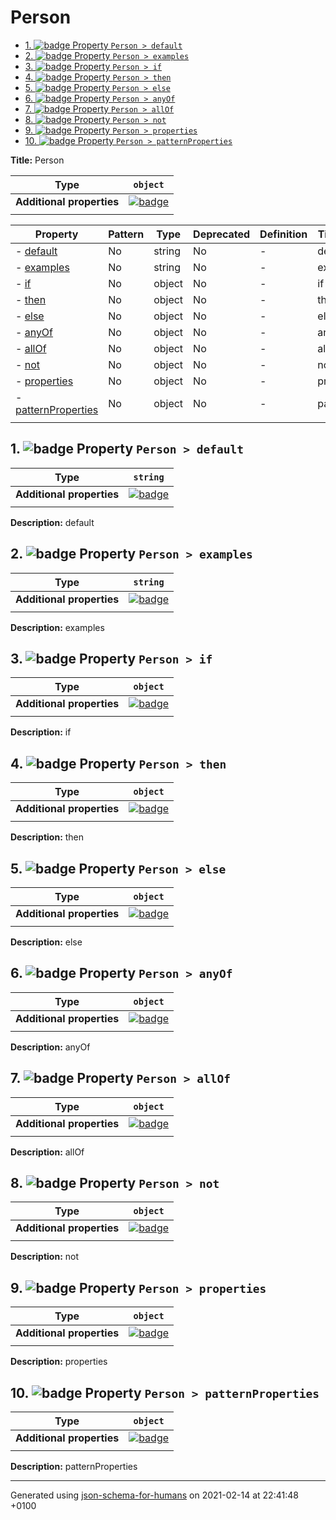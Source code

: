 # Person

- [1. ![badge](https://img.shields.io/badge/Optional-yellow) Property `Person > default`](#default)
- [2. ![badge](https://img.shields.io/badge/Optional-yellow) Property `Person > examples`](#examples)
- [3. ![badge](https://img.shields.io/badge/Optional-yellow) Property `Person > if`](#if)
- [4. ![badge](https://img.shields.io/badge/Optional-yellow) Property `Person > then`](#then)
- [5. ![badge](https://img.shields.io/badge/Optional-yellow) Property `Person > else`](#else)
- [6. ![badge](https://img.shields.io/badge/Optional-yellow) Property `Person > anyOf`](#anyOf)
- [7. ![badge](https://img.shields.io/badge/Optional-yellow) Property `Person > allOf`](#allOf)
- [8. ![badge](https://img.shields.io/badge/Optional-yellow) Property `Person > not`](#not)
- [9. ![badge](https://img.shields.io/badge/Optional-yellow) Property `Person > properties`](#properties)
- [10. ![badge](https://img.shields.io/badge/Optional-yellow) Property `Person > patternProperties`](#patternProperties)

**Title:** Person

| Type                      | `object`                                                                                                             |
| ------------------------- | -------------------------------------------------------------------------------------------------------------------- |
| **Additional properties** | [![badge](https://img.shields.io/badge/Any+type--allowed-green)](# "Additional Properties of any type are allowed.") |
|                           |                                                                                                                      |

| Property                                   | Pattern | Type   | Deprecated | Definition | Title/Description |
| ------------------------------------------ | ------- | ------ | ---------- | ---------- | ----------------- |
| - [default](#default )                     | No      | string | No         | -          | default           |
| - [examples](#examples )                   | No      | string | No         | -          | examples          |
| - [if](#if )                               | No      | object | No         | -          | if                |
| - [then](#then )                           | No      | object | No         | -          | then              |
| - [else](#else )                           | No      | object | No         | -          | else              |
| - [anyOf](#anyOf )                         | No      | object | No         | -          | anyOf             |
| - [allOf](#allOf )                         | No      | object | No         | -          | allOf             |
| - [not](#not )                             | No      | object | No         | -          | not               |
| - [properties](#properties )               | No      | object | No         | -          | properties        |
| - [patternProperties](#patternProperties ) | No      | object | No         | -          | patternProperties |
|                                            |         |        |            |            |                   |

## <a name="default"></a>1. ![badge](https://img.shields.io/badge/Optional-yellow) Property `Person > default`

| Type                      | `string`                                                                                                             |
| ------------------------- | -------------------------------------------------------------------------------------------------------------------- |
| **Additional properties** | [![badge](https://img.shields.io/badge/Any+type--allowed-green)](# "Additional Properties of any type are allowed.") |
|                           |                                                                                                                      |

**Description:** default

## <a name="examples"></a>2. ![badge](https://img.shields.io/badge/Optional-yellow) Property `Person > examples`

| Type                      | `string`                                                                                                             |
| ------------------------- | -------------------------------------------------------------------------------------------------------------------- |
| **Additional properties** | [![badge](https://img.shields.io/badge/Any+type--allowed-green)](# "Additional Properties of any type are allowed.") |
|                           |                                                                                                                      |

**Description:** examples

## <a name="if"></a>3. ![badge](https://img.shields.io/badge/Optional-yellow) Property `Person > if`

| Type                      | `object`                                                                                                             |
| ------------------------- | -------------------------------------------------------------------------------------------------------------------- |
| **Additional properties** | [![badge](https://img.shields.io/badge/Any+type--allowed-green)](# "Additional Properties of any type are allowed.") |
|                           |                                                                                                                      |

**Description:** if

## <a name="then"></a>4. ![badge](https://img.shields.io/badge/Optional-yellow) Property `Person > then`

| Type                      | `object`                                                                                                             |
| ------------------------- | -------------------------------------------------------------------------------------------------------------------- |
| **Additional properties** | [![badge](https://img.shields.io/badge/Any+type--allowed-green)](# "Additional Properties of any type are allowed.") |
|                           |                                                                                                                      |

**Description:** then

## <a name="else"></a>5. ![badge](https://img.shields.io/badge/Optional-yellow) Property `Person > else`

| Type                      | `object`                                                                                                             |
| ------------------------- | -------------------------------------------------------------------------------------------------------------------- |
| **Additional properties** | [![badge](https://img.shields.io/badge/Any+type--allowed-green)](# "Additional Properties of any type are allowed.") |
|                           |                                                                                                                      |

**Description:** else

## <a name="anyOf"></a>6. ![badge](https://img.shields.io/badge/Optional-yellow) Property `Person > anyOf`

| Type                      | `object`                                                                                                             |
| ------------------------- | -------------------------------------------------------------------------------------------------------------------- |
| **Additional properties** | [![badge](https://img.shields.io/badge/Any+type--allowed-green)](# "Additional Properties of any type are allowed.") |
|                           |                                                                                                                      |

**Description:** anyOf

## <a name="allOf"></a>7. ![badge](https://img.shields.io/badge/Optional-yellow) Property `Person > allOf`

| Type                      | `object`                                                                                                             |
| ------------------------- | -------------------------------------------------------------------------------------------------------------------- |
| **Additional properties** | [![badge](https://img.shields.io/badge/Any+type--allowed-green)](# "Additional Properties of any type are allowed.") |
|                           |                                                                                                                      |

**Description:** allOf

## <a name="not"></a>8. ![badge](https://img.shields.io/badge/Optional-yellow) Property `Person > not`

| Type                      | `object`                                                                                                             |
| ------------------------- | -------------------------------------------------------------------------------------------------------------------- |
| **Additional properties** | [![badge](https://img.shields.io/badge/Any+type--allowed-green)](# "Additional Properties of any type are allowed.") |
|                           |                                                                                                                      |

**Description:** not

## <a name="properties"></a>9. ![badge](https://img.shields.io/badge/Optional-yellow) Property `Person > properties`

| Type                      | `object`                                                                                                             |
| ------------------------- | -------------------------------------------------------------------------------------------------------------------- |
| **Additional properties** | [![badge](https://img.shields.io/badge/Any+type--allowed-green)](# "Additional Properties of any type are allowed.") |
|                           |                                                                                                                      |

**Description:** properties

## <a name="patternProperties"></a>10. ![badge](https://img.shields.io/badge/Optional-yellow) Property `Person > patternProperties`

| Type                      | `object`                                                                                                             |
| ------------------------- | -------------------------------------------------------------------------------------------------------------------- |
| **Additional properties** | [![badge](https://img.shields.io/badge/Any+type--allowed-green)](# "Additional Properties of any type are allowed.") |
|                           |                                                                                                                      |

**Description:** patternProperties

----------------------------------------------------------------------------------------------------------------------------
Generated using [json-schema-for-humans](https://github.com/coveooss/json-schema-for-humans) on 2021-02-14 at 22:41:48 +0100